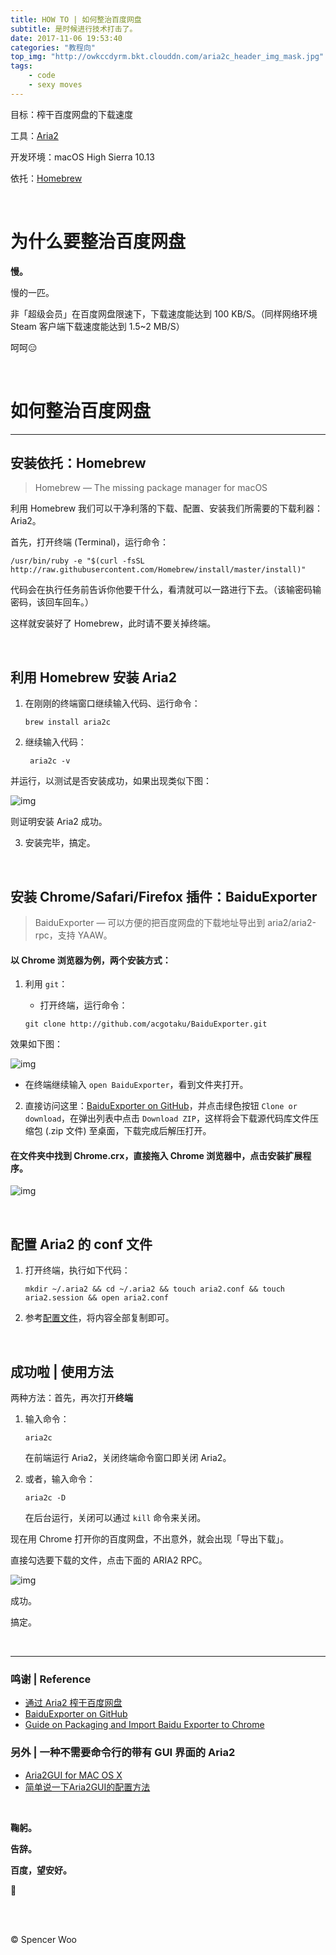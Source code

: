 ```yaml
---
title: HOW TO | 如何整治百度网盘
subtitle: 是时候进行技术打击了。
date: 2017-11-06 19:53:40
categories: "教程向"
top_img: "http://owkccdyrm.bkt.clouddn.com/aria2c_header_img_mask.jpg"
tags:
	- code
	- sexy moves
---
```


目标：榨干百度网盘的下载速度

工具：[Aria2](http://aria2.github.io)

开发环境：macOS High Sierra 10.13

依托：[Homebrew](http://brew.sh)

<br>

# 为什么要整治百度网盘

**慢。**

慢的一匹。

非「超级会员」在百度网盘限速下，下载速度能达到 100 KB/S。（同样网络环境 Steam 客户端下载速度能达到 1.5~2 MB/S）

呵呵😑

<br>

# 如何整治百度网盘

---

## 安装依托：Homebrew

> Homebrew — The missing package manager for macOS

利用 Homebrew 我们可以干净利落的下载、配置、安装我们所需要的下载利器：Aria2。

首先，打开终端 (Terminal)，运行命令：

```shell
/usr/bin/ruby -e "$(curl -fsSL http://raw.githubusercontent.com/Homebrew/install/master/install)"
```

代码会在执行任务前告诉你他要干什么，看清就可以一路进行下去。（该输密码输密码，该回车回车。）

这样就安装好了 Homebrew，此时请不要关掉终端。

<br>

## 利用  Homebrew 安装 Aria2

1. 在刚刚的终端窗口继续输入代码、运行命令：

   ```shell
   brew install aria2c
   ```

2. 继续输入代码：

   ```shell
    aria2c -v
   ```

  并运行，以测试是否安装成功，如果出现类似下图：

  ![img](http://owkccdyrm.bkt.clouddn.com/aria2c-v.jpg)

  则证明安装 Aria2 成功。

3. 安装完毕，搞定。

<br>

## 安装 Chrome/Safari/Firefox 插件：BaiduExporter

> BaiduExporter — 可以方便的把百度网盘的下载地址导出到 aria2/aria2-rpc，支持 YAAW。

#### 以 Chrome 浏览器为例，两个安装方式：

1. 利用 `git`：
   - 打开终端，运行命令：

    ```shell
    git clone http://github.com/acgotaku/BaiduExporter.git
    ```

  效果如下图：

  ![img](http://owkccdyrm.bkt.clouddn.com/git_baidu_exporter.jpg)

   - 在终端继续输入 `open BaiduExporter`，看到文件夹打开。

2. 直接访问这里：[BaiduExporter on GitHub](http://github.com/acgotaku/BaiduExporter)，并点击绿色按钮 `Clone or download`，在弹出列表中点击 `Download ZIP`，这样将会下载源代码库文件压缩包 (.zip 文件) 至桌面，下载完成后解压打开。

#### 在文件夹中找到 Chrome.crx，直接拖入 Chrome 浏览器中，点击安装扩展程序。

![img](http://owkccdyrm.bkt.clouddn.com/git_exporter_finder.jpg)

<br>

## 配置 Aria2 的 conf 文件

1. 打开终端，执行如下代码：

   ```shell
   mkdir ~/.aria2 && cd ~/.aria2 && touch aria2.conf && touch aria2.session && open aria2.conf
   ```

2. 参考[配置文件](http://raw.githubusercontent.com/acgotaku/BaiduExporter/master/aria2c/aria2.conf)，将内容全部复制即可。

<br>

## 成功啦 | 使用方法

两种方法：首先，再次打开**终端**

1. 输入命令：

   ```shell
   aria2c
   ```

   在前端运行 Aria2，关闭终端命令窗口即关闭 Aria2。

2. 或者，输入命令：

   ```shell
   aria2c -D
   ```

   在后台运行，关闭可以通过 `kill` 命令来关闭。

现在用 Chrome 打开你的百度网盘，不出意外，就会出现「导出下载」。

直接勾选要下载的文件，点击下面的 ARIA2 RPC。

![img](http://owkccdyrm.bkt.clouddn.com/baidu_works.jpg)

成功。

搞定。

<br>

---

### 鸣谢 | Reference

- [通过 Aria2 榨干百度网盘](http://blog.sunnyyoung.net/tong-guo-aria2-zha-gan-bai-du-wang-pan/)
- [BaiduExporter on GitHub](http://github.com/acgotaku/BaiduExporter)
- [Guide on Packaging and Import Baidu Exporter to Chrome](http://hencolle.com/2016/10/16/baidu_exporter/#last)

### 另外 | 一种不需要命令行的带有 GUI 界面的 Aria2

- [Aria2GUI for MAC OS X](http://github.com/yangshun1029/aria2gui)
- [简单说一下Aria2GUI的配置方法](http://www.jianshu.com/p/b58fff3fb946)

<br>

**鞠躬。**

**告辞。**

**百度，望安好。**

🙂

<br>

<br>

© Spencer Woo

